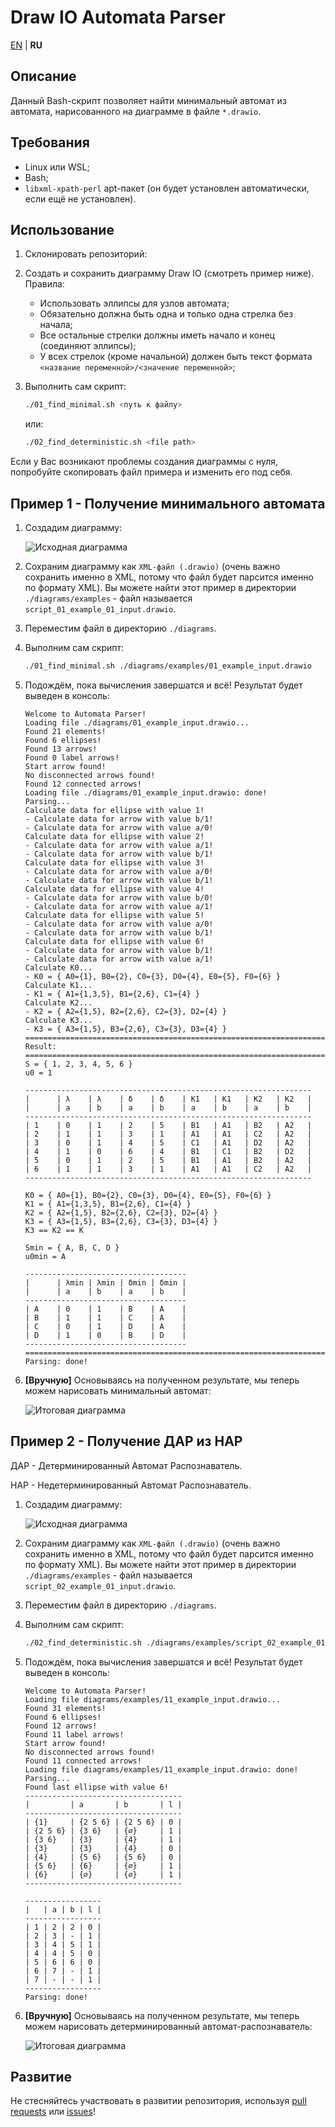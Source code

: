 # Draw IO Automata Parser

[EN](README.md) | **RU**

## Описание

Данный Bash-скрипт позволяет найти минимальный автомат из автомата, нарисованного на диаграмме в файле `*.drawio`.

## Требования

- Linux или WSL;
- Bash;
- `libxml-xpath-perl` apt-пакет (он будет установлен автоматически, если ещё не установлен).

## Использование

1. Склонировать репозиторий:

2. Создать и сохранить диаграмму Draw IO (смотреть пример ниже).
   Правила:

   - Использовать эллипсы для узлов автомата;
   - Обязательно должна быть одна и только одна стрелка без начала;
   - Все остальные стрелки должны иметь начало и конец (соединяют эллипсы);
   - У всех стрелок (кроме начальной) должен быть текст формата `<название переменной>/<значение переменной>`;

3. Выполнить сам скрипт:

   ```bash
   ./01_find_minimal.sh <путь к файлу>
   ```
   
   или:
   
   ```bash
   ./02_find_deterministic.sh <file path>
   ```

Если у Вас возникают проблемы создания диаграммы с нуля, попробуйте скопировать файл примера и изменить его под себя.

## Пример 1 - Получение минимального автомата

1. Создадим диаграмму:

   ![Исходная диаграмма](images_for_readme/script_01_example_01_input.svg)

2. Сохраним диаграмму как `XML-файл (.drawio)` (очень важно сохранить именно в XML, потому что файл будет парсится именно по формату XML).
   Вы можете найти этот пример в директории `./diagrams/examples` - файл называется `script_01_example_01_input.drawio`.

3. Переместим файл в директорию `./diagrams`.

4. Выполним сам скрипт:

   ```bash
   ./01_find_minimal.sh ./diagrams/examples/01_example_input.drawio
   ```

5. Подождём, пока вычисления завершатся и всё! Результат будет выведен в консоль:

   ```log
   Welcome to Automata Parser!
   Loading file ./diagrams/01_example_input.drawio...
   Found 21 elements!
   Found 6 ellipses!
   Found 13 arrows!
   Found 0 label arrows!
   Start arrow found!
   No disconnected arrows found!
   Found 12 connected arrows!
   Loading file ./diagrams/01_example_input.drawio: done!
   Parsing...
   Calculate data for ellipse with value 1!
   - Calculate data for arrow with value b/1!
   - Calculate data for arrow with value a/0!
   Calculate data for ellipse with value 2!
   - Calculate data for arrow with value a/1!
   - Calculate data for arrow with value b/1!
   Calculate data for ellipse with value 3!
   - Calculate data for arrow with value a/0!
   - Calculate data for arrow with value b/1!
   Calculate data for ellipse with value 4!
   - Calculate data for arrow with value b/0!
   - Calculate data for arrow with value a/1!
   Calculate data for ellipse with value 5!
   - Calculate data for arrow with value a/0!
   - Calculate data for arrow with value b/1!
   Calculate data for ellipse with value 6!
   - Calculate data for arrow with value b/1!
   - Calculate data for arrow with value a/1!
   Calculate K0...
   - K0 = { A0={1}, B0={2}, C0={3}, D0={4}, E0={5}, F0={6} }
   Calculate K1...
   - K1 = { A1={1,3,5}, B1={2,6}, C1={4} }
   Calculate K2...
   - K2 = { A2={1,5}, B2={2,6}, C2={3}, D2={4} }
   Calculate K3...
   - K3 = { A3={1,5}, B3={2,6}, C3={3}, D3={4} }
   ================================================================================
   Result:
   ================================================================================
   S = { 1, 2, 3, 4, 5, 6 }
   u0 = 1

   ----------------------------------------------------------------
   |      | λ    | λ    | δ    | δ    | K1   | K1   | K2   | K2   |
   |      | a    | b    | a    | b    | a    | b    | a    | b    |
   ----------------------------------------------------------------
   | 1    | 0    | 1    | 2    | 5    | B1   | A1   | B2   | A2   |
   | 2    | 1    | 1    | 3    | 1    | A1   | A1   | C2   | A2   |
   | 3    | 0    | 1    | 4    | 5    | C1   | A1   | D2   | A2   |
   | 4    | 1    | 0    | 6    | 4    | B1   | C1   | B2   | D2   |
   | 5    | 0    | 1    | 2    | 5    | B1   | A1   | B2   | A2   |
   | 6    | 1    | 1    | 3    | 1    | A1   | A1   | C2   | A2   |
   ----------------------------------------------------------------

   K0 = { A0={1}, B0={2}, C0={3}, D0={4}, E0={5}, F0={6} }
   K1 = { A1={1,3,5}, B1={2,6}, C1={4} }
   K2 = { A2={1,5}, B2={2,6}, C2={3}, D2={4} }
   K3 = { A3={1,5}, B3={2,6}, C3={3}, D3={4} }
   K3 == K2 == K

   Smin = { A, B, C, D }
   u0min = A

   ------------------------------------
   |      | λmin | λmin | δmin | δmin |
   |      | a    | b    | a    | b    |
   ------------------------------------
   | A    | 0    | 1    | B    | A    |
   | B    | 1    | 1    | C    | A    |
   | C    | 0    | 1    | D    | A    |
   | D    | 1    | 0    | B    | D    |
   ------------------------------------
   ================================================================================
   Parsing: done!
   ```

6. **[Вручную]** Основываясь на полученном результате, мы теперь можем нарисовать минимальный автомат:

   ![Итоговая диаграмма](images_for_readme/script_01_example_01_result.svg)

## Пример 2 - Получение ДАР из НАР

ДАР - Детерминированный Автомат Распознаватель.

НАР - Недетерминированный Автомат Распознаватель.

1. Создадим диаграмму:

   ![Исходная диаграмма](images_for_readme/script_02_example_01_input.png)

2. Сохраним диаграмму как `XML-файл (.drawio)` (очень важно сохранить именно в XML, потому что файл будет парсится именно по формату XML).
   Вы можете найти этот пример в директории `./diagrams/examples` - файл называется `script_02_example_01_input.drawio`.

3. Переместим файл в директорию `./diagrams`.

4. Выполним сам скрипт:

   ```bash
   ./02_find_deterministic.sh ./diagrams/examples/script_02_example_01_input.drawio
   ```

5. Подождём, пока вычисления завершатся и всё! Результат будет выведен в консоль:

   ```log
   Welcome to Automata Parser!
   Loading file diagrams/examples/11_example_input.drawio...
   Found 31 elements!
   Found 6 ellipses!
   Found 12 arrows!
   Found 11 label arrows!
   Start arrow found!
   No disconnected arrows found!
   Found 11 connected arrows!
   Loading file diagrams/examples/11_example_input.drawio: done!
   Parsing...
   Found last ellipse with value 6!
   -----------------------------------
   |         | a       | b       | l |
   -----------------------------------
   | {1}     | {2 5 6} | {2 5 6} | 0 |
   | {2 5 6} | {3 6}   | {∅}     | 1 |
   | {3 6}   | {3}     | {4}     | 1 |
   | {3}     | {3}     | {4}     | 0 |
   | {4}     | {5 6}   | {5 6}   | 0 |
   | {5 6}   | {6}     | {∅}     | 1 |
   | {6}     | {∅}     | {∅}     | 1 |
   -----------------------------------

   -----------------
   |   | a | b | l |
   -----------------
   | 1 | 2 | 2 | 0 |
   | 2 | 3 | - | 1 |
   | 3 | 4 | 5 | 1 |
   | 4 | 4 | 5 | 0 |
   | 5 | 6 | 6 | 0 |
   | 6 | 7 | - | 1 |
   | 7 | - | - | 1 |
   -----------------
   Parsing: done!
   ```

6. **[Вручную]** Основываясь на полученном результате, мы теперь можем нарисовать детерминированный автомат-распознаватель:

   ![Итоговая диаграмма](images_for_readme/script_02_example_01_result.png)

## Развитие

Не стесняйтесь участвовать в развитии репозитория, используя [pull requests](https://github.com/Nikolai2038/draw-io-automata-parser/pulls) или [issues](https://github.com/Nikolai2038/draw-io-automata-parser/issues)!
